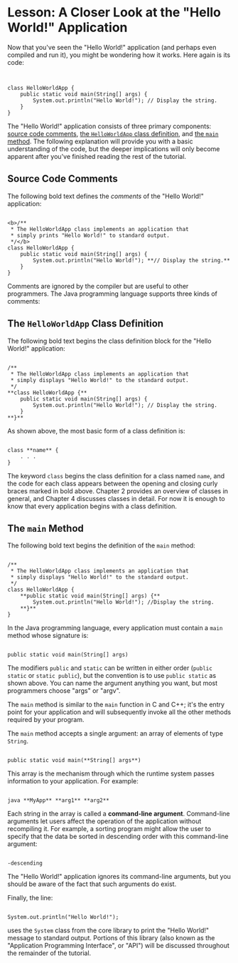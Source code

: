 
# Lesson: A Closer Look at the "Hello World!" Application

Now that you've seen the "Hello World!" application (and perhaps even compiled and run it), you might be wondering how it works. Here again is its code:

```


class HelloWorldApp {
    public static void main(String[] args) {
        System.out.println("Hello World!"); // Display the string.
    }
}

```

The "Hello World!" application consists of three primary components: [source code comments](#COMMENTS), [the `HelloWorldApp` class definition](#CLASS_DEF), and [the `main` method](#MAIN). The following explanation will provide you with a basic understanding of the code, but the deeper implications will only become apparent after you've finished reading the rest of the tutorial.

## <a name="COMMENTS" id="COMMENTS">Source Code Comments</a>

<a name="COMMENTS__1" id="COMMENTS__1">The following bold text defines the *comments* of the "Hello World!" application:</a>

```

<b>/**
 * The HelloWorldApp class implements an application that
 * simply prints "Hello World!" to standard output.
 */</b>
class HelloWorldApp {
    public static void main(String[] args) {
        System.out.println("Hello World!"); **// Display the string.**
    }
}

```

Comments are ignored by the compiler but are useful to other programmers. The Java programming language supports three kinds of comments:

## <a name="CLASS_DEF" id="CLASS_DEF">The `HelloWorldApp` Class Definition</a>

<a name="CLASS_DEF__1" id="CLASS_DEF__1">The following bold text begins the class definition block for the "Hello World!" application:</a>

```

/**
 * The HelloWorldApp class implements an application that
 * simply displays "Hello World!" to the standard output.
 */
**class HelloWorldApp {**
    public static void main(String[] args) {
        System.out.println("Hello World!"); // Display the string.
    }
**}**

```

As shown above, the most basic form of a class definition is:

```

class **name** {
    . . .
}

```

The keyword `class` begins the class definition for a class named `name`, and the code for each class appears between the opening and closing curly braces marked in bold above. Chapter 2 provides an overview of classes in general, and Chapter 4 discusses classes in detail. For now it is enough to know that every application begins with a class definition.

## <a name="MAIN" id="MAIN">The `main` Method</a>

<a name="MAIN__1" id="MAIN__1">The following bold text begins the definition of the `main` method:</a>

```

/**
 * The HelloWorldApp class implements an application that
 * simply displays "Hello World!" to the standard output.
 */
class HelloWorldApp {
    **public static void main(String[] args) {**
        System.out.println("Hello World!"); //Display the string.
    **}**
}

```

In the Java programming language, every application must contain a `main` method whose signature is:

```

public static void main(String[] args)

```

The modifiers `public` and `static` can be written in either order (`public static` or `static public`), but the convention is to use `public static` as shown above. You can name the argument anything you want, but most programmers choose "args" or "argv".

The `main` method is similar to the `main` function in C and C++; it's the entry point for your application and will subsequently invoke all the other methods required by your program.

The `main` method accepts a single argument: an array of elements of type `String`.

```

public static void main(**String[] args**)

```

This array is the mechanism through which the runtime system passes information to your application. For example:

```

java **MyApp** **arg1** **arg2**

```

Each string in the array is called a **command-line argument**. Command-line arguments let users affect the operation of the application without recompiling it. For example, a sorting program might allow the user to specify that the data be sorted in descending order with this command-line argument:

```

-descending

```

The "Hello World!" application ignores its command-line arguments, but you should be aware of the fact that such arguments do exist.

Finally, the line:

```

System.out.println("Hello World!");

```

uses the `System` class from the core library to print the "Hello World!" message to standard output. Portions of this library (also known as the "Application Programming Interface", or "API") will be discussed throughout the remainder of the tutorial.
